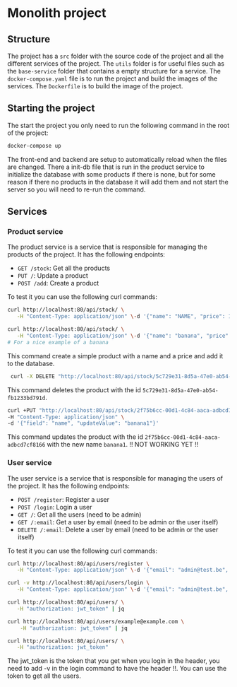 # Monolith project

## Structure

The project has a `src` folder with the source code of the project and all the different services of the project. The `utils` folder is for useful files such as the `base-service` folder that contains a empty structure for a service. The `docker-compose.yaml` file is to run the project and build the images of the services. The `Dockerfile` is to build the image of the project.

## Starting the project

The start the project you only need to run the following command in the root of the project:

```bash
docker-compose up
```

The front-end and backend are setup to automatically reload when the files are changed.
There a init-db file that is run in the product service to initialize the database with some products if there is none, but for some reason if there no products in the database it will add them and not start the server so you will need to re-run the command.


## Services

### Product service

The product service is a service that is responsible for managing the products of the project. It has the following endpoints:

- `GET /stock`: Get all the products
- `PUT /`: Update a product
- `POST /add`: Create a product

To test it you can use the following curl commands:

```bash
curl http://localhost:80/api/stock/ \
   -H "Content-Type: application/json" \-d '{"name": "NAME", "price": 10}'

curl http://localhost:80/api/stock/ \
   -H "Content-Type: application/json" \-d '{"name": "banana", "price": 10, "description": "Just a banana", "image": "https://plus.unsplash.com/premium_photo-1724250081106-4bb1be9bf950?w=900&auto=format&fit=crop&q=60&ixlib=rb-4.0.3&ixid=M3wxMjA3fDB8MHxzZWFyY2h8NXx8YmFuYW5hfGVufDB8fDB8fHww", "count": 20, "category": "Fruits"}'
# For a nice example of a banana
```
This command create a simple product with a name and a price and add it to the database.

```bash
 curl -X DELETE "http://localhost:80/api/stock/5c729e31-8d5a-47e0-ab54-fb1233bd791d"
```
This command deletes the product with the id `5c729e31-8d5a-47e0-ab54-fb1233bd791d`.

```bash
curl +PUT "http://localhost:80/api/stock/2f75b6cc-00d1-4c84-aaca-adbcd7cf8166" \
-H "Content-Type: application/json" \
-d '{"field": "name", "updateValue": "banana1"}'
```
This command updates the product with the id `2f75b6cc-00d1-4c84-aaca-adbcd7cf8166` with the new name `banana1`. !! NOT WORKING YET !!


### User service

The user service is a service that is responsible for managing the users of the project. It has the following endpoints:

- `POST /register`: Register a user
- `POST /login`: Login a user
- `GET /`: Get all the users (need to be admin)
- `GET /:email`: Get a user by email (need to be admin or the user itself)
- `DELETE /:email`: Delete a user by email (need to be admin or the user itself)


To test it you can use the following curl commands:

```bash
curl http://localhost:80/api/users/register \
   -H "Content-Type: application/json" \-d '{"email": "admin@test.be", "password":"admin"}'

curl -v http://localhost:80/api/users/login \
   -H "Content-Type: application/json" \-d '{"email": "admin@test.be", "password":"admin"}'

curl http://localhost:80/api/users/ \
   -H "authorization: jwt_token" | jq

curl http://localhost:80/api/users/example@example.com \
    -H "authorization: jwt_token" | jq

curl http://localhost:80/api/users/ \
   -H "authorization: jwt_token"
```

The jwt_token is the token that you get when you login in the header, you need to add -v in the login command to have the header !!. You can use the token to get all the users. 

